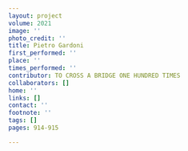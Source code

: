 ```yaml
---
layout: project
volume: 2021
image: ''
photo_credit: ''
title: Pietro Gardoni
first_performed: ''
place: ''
times_performed: ''
contributor: TO CROSS A BRIDGE ONE HUNDRED TIMES
collaborators: []
home: ''
links: []
contact: ''
footnote: ''
tags: []
pages: 914-915

---
```




